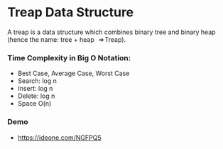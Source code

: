 # Treap Data Structure
A treap is a data structure which combines binary tree and binary heap (hence the name: tree + heap  
=> Treap).

### Time Complexity in Big O Notation:

* Best Case, Average Case, Worst Case
* Search: log n
* Insert: log n
* Delete: log n
* Space O(n)

### Demo
* https://ideone.com/NGFPQ5
